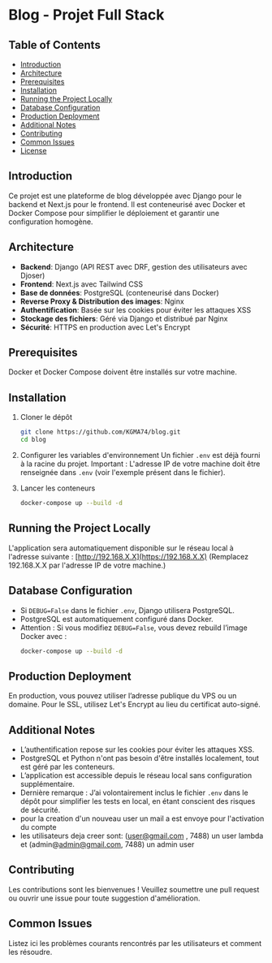 # Blog - Projet Full Stack

## Table of Contents
- [Introduction](#introduction)
- [Architecture](#architecture)
- [Prerequisites](#prerequisites)
- [Installation](#installation)
- [Running the Project Locally](#running-the-project-locally)
- [Database Configuration](#database-configuration)
- [Production Deployment](#production-deployment)
- [Additional Notes](#additional-notes)
- [Contributing](#contributing)
- [Common Issues](#common-issues)
- [License](#license)

## Introduction
Ce projet est une plateforme de blog développée avec Django pour le backend et Next.js pour le frontend. Il est conteneurisé avec Docker et Docker Compose pour simplifier le déploiement et garantir une configuration homogène.

## Architecture
- **Backend**: Django (API REST avec DRF, gestion des utilisateurs avec Djoser)
- **Frontend**: Next.js avec Tailwind CSS
- **Base de données**: PostgreSQL (conteneurisé dans Docker)
- **Reverse Proxy & Distribution des images**: Nginx
- **Authentification**: Basée sur les cookies pour éviter les attaques XSS
- **Stockage des fichiers**: Géré via Django et distribué par Nginx
- **Sécurité**: HTTPS en production avec Let's Encrypt

## Prerequisites
Docker et Docker Compose doivent être installés sur votre machine.

## Installation
1. Cloner le dépôt
    ```sh
    git clone https://github.com/KGMA74/blog.git
    cd blog
    ```
2. Configurer les variables d'environnement
    Un fichier `.env` est déjà fourni à la racine du projet. Important : L'adresse IP de votre machine doit être renseignée dans `.env` (voir l'exemple présent dans le fichier).

3. Lancer les conteneurs
    ```sh
    docker-compose up --build -d
    ```

## Running the Project Locally
L'application sera automatiquement disponible sur le réseau local à l'adresse suivante : [http://192.168.X.X](https://192.168.X.X) (Remplacez 192.168.X.X par l'adresse IP de votre machine.)

## Database Configuration
- Si `DEBUG=False` dans le fichier `.env`, Django utilisera PostgreSQL.
- PostgreSQL est automatiquement configuré dans Docker.
- Attention : Si vous modifiez `DEBUG=False`, vous devez rebuild l’image Docker avec :
    ```sh
    docker-compose up --build -d
    ```

## Production Deployment
En production, vous pouvez utiliser l’adresse publique du VPS ou un domaine. Pour le SSL, utilisez Let's Encrypt au lieu du certificat auto-signé.

## Additional Notes
- L’authentification repose sur les cookies pour éviter les attaques XSS.
- PostgreSQL et Python n'ont pas besoin d'être installés localement, tout est géré par les conteneurs.
- L’application est accessible depuis le réseau local sans configuration supplémentaire.
- Dernière remarque : J’ai volontairement inclus le fichier `.env` dans le dépôt pour simplifier les tests en local, en étant conscient des risques de sécurité.
- pour la creation d'un nouveau user un mail a est envoye pour l'activation du compte
- les utilisateurs deja creer sont: (user@gmail.com , 7488) un user lambda et (admin@admin@gmail.com, 7488) un admin user

## Contributing
Les contributions sont les bienvenues ! Veuillez soumettre une pull request ou ouvrir une issue pour toute suggestion d'amélioration.

## Common Issues
Listez ici les problèmes courants rencontrés par les utilisateurs et comment les résoudre.
